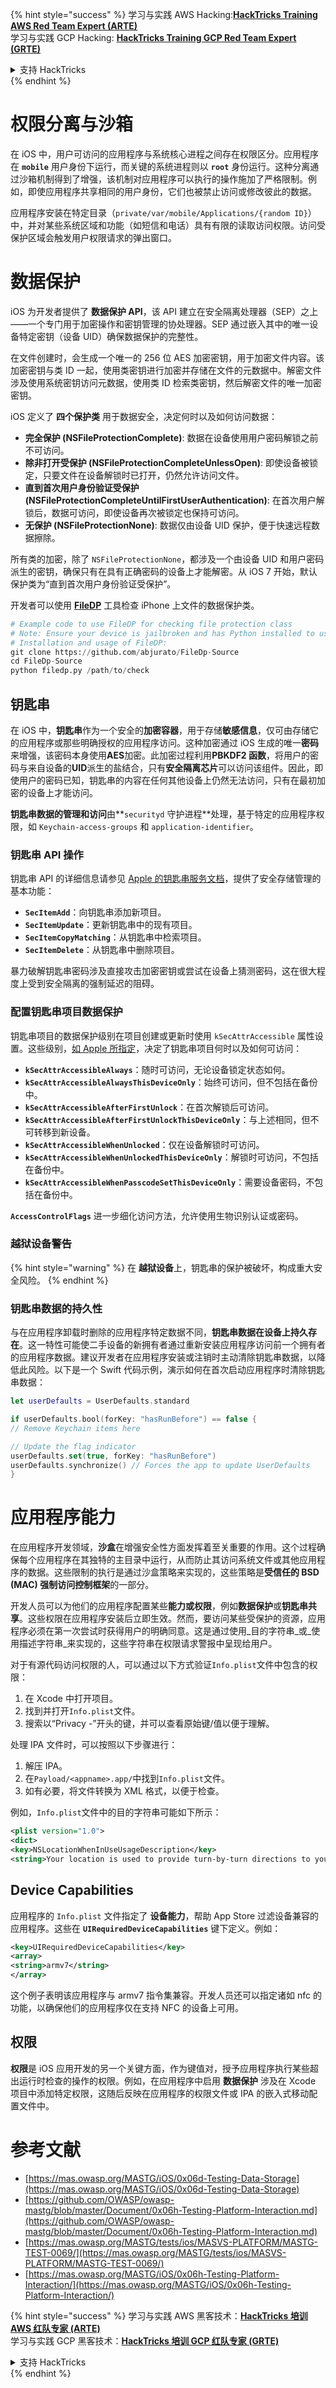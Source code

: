 {% hint style="success" %}
学习与实践 AWS Hacking:<img src="/.gitbook/assets/arte.png" alt="" data-size="line">[**HackTricks Training AWS Red Team Expert (ARTE)**](https://training.hacktricks.xyz/courses/arte)<img src="/.gitbook/assets/arte.png" alt="" data-size="line">\
学习与实践 GCP Hacking: <img src="/.gitbook/assets/grte.png" alt="" data-size="line">[**HackTricks Training GCP Red Team Expert (GRTE)**<img src="/.gitbook/assets/grte.png" alt="" data-size="line">](https://training.hacktricks.xyz/courses/grte)

<details>

<summary>支持 HackTricks</summary>

* 查看 [**订阅计划**](https://github.com/sponsors/carlospolop)!
* **加入** 💬 [**Discord 群组**](https://discord.gg/hRep4RUj7f) 或 [**telegram 群组**](https://t.me/peass) 或 **关注** 我们的 **Twitter** 🐦 [**@hacktricks\_live**](https://twitter.com/hacktricks\_live)**.**
* **通过向** [**HackTricks**](https://github.com/carlospolop/hacktricks) 和 [**HackTricks Cloud**](https://github.com/carlospolop/hacktricks-cloud) github 仓库提交 PR 分享黑客技巧。

</details>
{% endhint %}

# 权限分离与沙箱

在 iOS 中，用户可访问的应用程序与系统核心进程之间存在权限区分。应用程序在 **`mobile`** 用户身份下运行，而关键的系统进程则以 **`root`** 身份运行。这种分离通过沙箱机制得到了增强，该机制对应用程序可以执行的操作施加了严格限制。例如，即使应用程序共享相同的用户身份，它们也被禁止访问或修改彼此的数据。

应用程序安装在特定目录（`private/var/mobile/Applications/{random ID}`）中，并对某些系统区域和功能（如短信和电话）具有有限的读取访问权限。访问受保护区域会触发用户权限请求的弹出窗口。

# 数据保护

iOS 为开发者提供了 **数据保护 API**，该 API 建立在安全隔离处理器（SEP）之上——一个专门用于加密操作和密钥管理的协处理器。SEP 通过嵌入其中的唯一设备特定密钥（设备 UID）确保数据保护的完整性。

在文件创建时，会生成一个唯一的 256 位 AES 加密密钥，用于加密文件内容。该加密密钥与类 ID 一起，使用类密钥进行加密并存储在文件的元数据中。解密文件涉及使用系统密钥访问元数据，使用类 ID 检索类密钥，然后解密文件的唯一加密密钥。

iOS 定义了 **四个保护类** 用于数据安全，决定何时以及如何访问数据：

- **完全保护 (NSFileProtectionComplete)**: 数据在设备使用用户密码解锁之前不可访问。
- **除非打开受保护 (NSFileProtectionCompleteUnlessOpen)**: 即使设备被锁定，只要文件在设备解锁时已打开，仍然允许访问文件。
- **直到首次用户身份验证受保护 (NSFileProtectionCompleteUntilFirstUserAuthentication)**: 在首次用户解锁后，数据可访问，即使设备再次被锁定也保持可访问。
- **无保护 (NSFileProtectionNone)**: 数据仅由设备 UID 保护，便于快速远程数据擦除。

所有类的加密，除了 `NSFileProtectionNone`，都涉及一个由设备 UID 和用户密码派生的密钥，确保只有在具有正确密码的设备上才能解密。从 iOS 7 开始，默认保护类为“直到首次用户身份验证受保护”。

开发者可以使用 [**FileDP**](https://github.com/abjurato/FileDp-Source) 工具检查 iPhone 上文件的数据保护类。
```python
# Example code to use FileDP for checking file protection class
# Note: Ensure your device is jailbroken and has Python installed to use FileDP.
# Installation and usage of FileDP:
git clone https://github.com/abjurato/FileDp-Source
cd FileDp-Source
python filedp.py /path/to/check
```
## **钥匙串**

在 iOS 中，**钥匙串**作为一个安全的**加密容器**，用于存储**敏感信息**，仅可由存储它的应用程序或那些明确授权的应用程序访问。这种加密通过 iOS 生成的唯一**密码**来增强，该密码本身使用**AES**加密。此加密过程利用**PBKDF2 函数**，将用户的密码与来自设备的**UID**派生的盐结合，只有**安全隔离芯片**可以访问该组件。因此，即使用户的密码已知，钥匙串的内容在任何其他设备上仍然无法访问，只有在最初加密的设备上才能访问。

**钥匙串数据的管理和访问**由**`securityd` 守护进程**处理，基于特定的应用程序权限，如 `Keychain-access-groups` 和 `application-identifier`。

### **钥匙串 API 操作**

钥匙串 API 的详细信息请参见 [Apple 的钥匙串服务文档](https://developer.apple.com/library/content/documentation/Security/Conceptual/keychainServConcepts/02concepts/concepts.html)，提供了安全存储管理的基本功能：

- **`SecItemAdd`**：向钥匙串添加新项目。
- **`SecItemUpdate`**：更新钥匙串中的现有项目。
- **`SecItemCopyMatching`**：从钥匙串中检索项目。
- **`SecItemDelete`**：从钥匙串中删除项目。

暴力破解钥匙串密码涉及直接攻击加密密钥或尝试在设备上猜测密码，这在很大程度上受到安全隔离的强制延迟的阻碍。

### **配置钥匙串项目数据保护**

钥匙串项目的数据保护级别在项目创建或更新时使用 `kSecAttrAccessible` 属性设置。这些级别，[如 Apple 所指定](https://developer.apple.com/documentation/security/keychain_services/keychain_items/item_attribute_keys_and_values#1679100)，决定了钥匙串项目何时以及如何可访问：

- **`kSecAttrAccessibleAlways`**：随时可访问，无论设备锁定状态如何。
- **`kSecAttrAccessibleAlwaysThisDeviceOnly`**：始终可访问，但不包括在备份中。
- **`kSecAttrAccessibleAfterFirstUnlock`**：在首次解锁后可访问。
- **`kSecAttrAccessibleAfterFirstUnlockThisDeviceOnly`**：与上述相同，但不可转移到新设备。
- **`kSecAttrAccessibleWhenUnlocked`**：仅在设备解锁时可访问。
- **`kSecAttrAccessibleWhenUnlockedThisDeviceOnly`**：解锁时可访问，不包括在备份中。
- **`kSecAttrAccessibleWhenPasscodeSetThisDeviceOnly`**：需要设备密码，不包括在备份中。

**`AccessControlFlags`** 进一步细化访问方法，允许使用生物识别认证或密码。

### **越狱设备警告**

{% hint style="warning" %}
在 **越狱设备**上，钥匙串的保护被破坏，构成重大安全风险。
{% endhint %}

### **钥匙串数据的持久性**

与在应用程序卸载时删除的应用程序特定数据不同，**钥匙串数据在设备上持久存在**。这一特性可能使二手设备的新拥有者通过重新安装应用程序访问前一个拥有者的应用程序数据。建议开发者在应用程序安装或注销时主动清除钥匙串数据，以降低此风险。以下是一个 Swift 代码示例，演示如何在首次启动应用程序时清除钥匙串数据：
```swift
let userDefaults = UserDefaults.standard

if userDefaults.bool(forKey: "hasRunBefore") == false {
// Remove Keychain items here

// Update the flag indicator
userDefaults.set(true, forKey: "hasRunBefore")
userDefaults.synchronize() // Forces the app to update UserDefaults
}
```
# **应用程序能力**

在应用程序开发领域，**沙盒**在增强安全性方面发挥着至关重要的作用。这个过程确保每个应用程序在其独特的主目录中运行，从而防止其访问系统文件或其他应用程序的数据。这些限制的执行是通过沙盒策略来实现的，这些策略是**受信任的 BSD (MAC) 强制访问控制框架**的一部分。

开发人员可以为他们的应用程序配置某些**能力或权限**，例如**数据保护**或**钥匙串共享**。这些权限在应用程序安装后立即生效。然而，要访问某些受保护的资源，应用程序必须在第一次尝试时获得用户的明确同意。这是通过使用_目的字符串_或_使用描述字符串_来实现的，这些字符串在权限请求警报中呈现给用户。

对于有源代码访问权限的人，可以通过以下方式验证`Info.plist`文件中包含的权限：

1. 在 Xcode 中打开项目。
2. 找到并打开`Info.plist`文件。
3. 搜索以“Privacy -”开头的键，并可以查看原始键/值以便于理解。

处理 IPA 文件时，可以按照以下步骤进行：

1. 解压 IPA。
2. 在`Payload/<appname>.app/`中找到`Info.plist`文件。
3. 如有必要，将文件转换为 XML 格式，以便于检查。

例如，`Info.plist`文件中的目的字符串可能如下所示：
```xml
<plist version="1.0">
<dict>
<key>NSLocationWhenInUseUsageDescription</key>
<string>Your location is used to provide turn-by-turn directions to your destination.</string>
```
## Device Capabilities
应用程序的 `Info.plist` 文件指定了 **设备能力**，帮助 App Store 过滤设备兼容的应用程序。这些在 **`UIRequiredDeviceCapabilities`** 键下定义。例如：
```xml
<key>UIRequiredDeviceCapabilities</key>
<array>
<string>armv7</string>
</array>
```
这个例子表明该应用程序与 armv7 指令集兼容。开发人员还可以指定诸如 nfc 的功能，以确保他们的应用程序仅在支持 NFC 的设备上可用。

## 权限

**权限**是 iOS 应用开发的另一个关键方面，作为键值对，授予应用程序执行某些超出运行时检查的操作的权限。例如，在应用程序中启用 **数据保护** 涉及在 Xcode 项目中添加特定权限，这随后反映在应用程序的权限文件或 IPA 的嵌入式移动配置文件中。

# 参考文献
* [https://mas.owasp.org/MASTG/iOS/0x06d-Testing-Data-Storage](https://mas.owasp.org/MASTG/iOS/0x06d-Testing-Data-Storage)
* [https://github.com/OWASP/owasp-mastg/blob/master/Document/0x06h-Testing-Platform-Interaction.md](https://github.com/OWASP/owasp-mastg/blob/master/Document/0x06h-Testing-Platform-Interaction.md)
* [https://mas.owasp.org/MASTG/tests/ios/MASVS-PLATFORM/MASTG-TEST-0069/](https://mas.owasp.org/MASTG/tests/ios/MASVS-PLATFORM/MASTG-TEST-0069/)
* [https://mas.owasp.org/MASTG/iOS/0x06h-Testing-Platform-Interaction/](https://mas.owasp.org/MASTG/iOS/0x06h-Testing-Platform-Interaction/)

{% hint style="success" %}
学习与实践 AWS 黑客技术：<img src="/.gitbook/assets/arte.png" alt="" data-size="line">[**HackTricks 培训 AWS 红队专家 (ARTE)**](https://training.hacktricks.xyz/courses/arte)<img src="/.gitbook/assets/arte.png" alt="" data-size="line">\
学习与实践 GCP 黑客技术：<img src="/.gitbook/assets/grte.png" alt="" data-size="line">[**HackTricks 培训 GCP 红队专家 (GRTE)**<img src="/.gitbook/assets/grte.png" alt="" data-size="line">](https://training.hacktricks.xyz/courses/grte)

<details>

<summary>支持 HackTricks</summary>

* 查看 [**订阅计划**](https://github.com/sponsors/carlospolop)!
* **加入** 💬 [**Discord 群组**](https://discord.gg/hRep4RUj7f) 或 [**电报群组**](https://t.me/peass) 或 **在 Twitter 上关注** 🐦 [**@hacktricks\_live**](https://twitter.com/hacktricks\_live)**.**
* **通过向** [**HackTricks**](https://github.com/carlospolop/hacktricks) 和 [**HackTricks Cloud**](https://github.com/carlospolop/hacktricks-cloud) github 仓库提交 PR 来分享黑客技巧。

</details>
{% endhint %}
